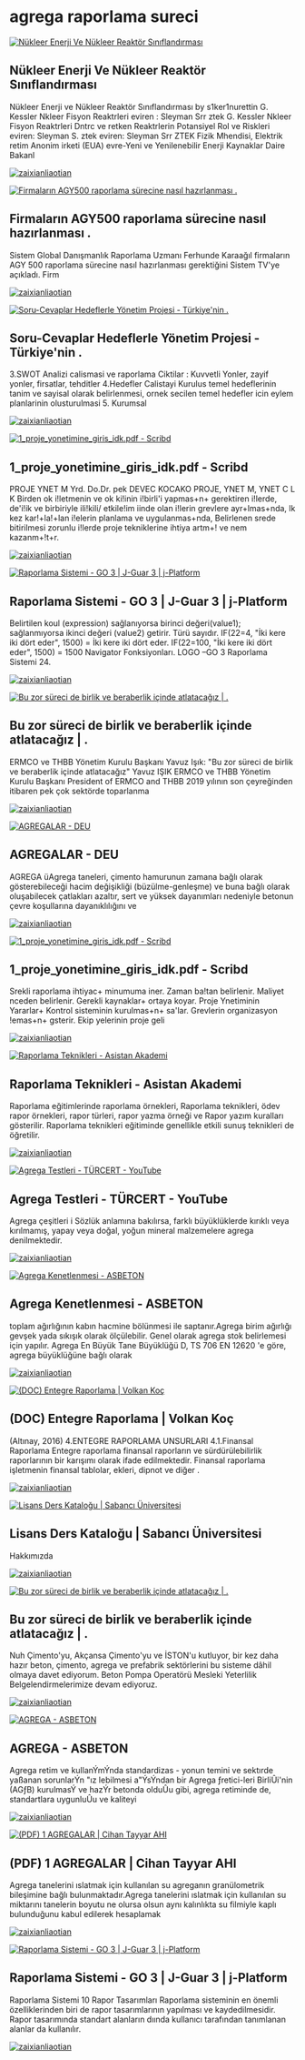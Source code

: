 # agrega raporlama sureci
<a href="https://mnn.zoosnet.net/LR/Chatpre.aspx?id=MNN94995150&p=https://topgrinding.com/" target="_blank">![Nükleer Enerji Ve Nükleer Reaktör Sınıflandırması](https://github.com/technlg/images/blob/main/44.jpg)</a>
## Nükleer Enerji Ve Nükleer Reaktör Sınıflandırması
Nükleer Enerji ve Nükleer Reaktör Sınıflandırması by s1ker1nurettin G. Kessler Nkleer Fisyon Reaktrleri eviren : Sleyman Srr ztek G. Kessler Nkleer Fisyon Reaktrleri Dntrc ve retken Reaktrlerin Potansiyel Rol ve Riskleri eviren: Sleyman S. ztek eviren: Sleyman Srr ZTEK Fizik Mhendisi, Elektrik retim Anonim irketi (EUA) evre-Yeni ve Yenilenebilir Enerji Kaynaklar Daire Bakanl
<a href="https://mnn.zoosnet.net/LR/Chatpre.aspx?id=MNN94995150&p=https://topgrinding.com/" target="_blank"><img src="https://github.com/technlg/images/raw/main/chat11.jpg" alt="zaixianliaotian"/></a><a href="//whatsapp.shibangsoft.com/WhatsApp.php" ><img src="https://github.com/technlg/images/raw/main/chat11.png" alt=""></a>
<a href="https://mnn.zoosnet.net/LR/Chatpre.aspx?id=MNN94995150&p=https://topgrinding.com/" target="_blank">![Firmaların AGY500 raporlama sürecine nasıl hazırlanması .](https://github.com/technlg/images/blob/main/56.jpg)</a>
## Firmaların AGY500 raporlama sürecine nasıl hazırlanması .
Sistem Global Danışmanlık Raporlama Uzmanı Ferhunde Karaağıl firmaların AGY 500 raporlama sürecine nasıl hazırlanması gerektiğini Sistem TV'ye açıkladı. Firm
<a href="https://mnn.zoosnet.net/LR/Chatpre.aspx?id=MNN94995150&p=https://topgrinding.com/" target="_blank"><img src="https://github.com/technlg/images/raw/main/chat11.jpg" alt="zaixianliaotian"/></a><a href="//whatsapp.shibangsoft.com/WhatsApp.php" ><img src="https://github.com/technlg/images/raw/main/chat11.png" alt=""></a>
<a href="https://mnn.zoosnet.net/LR/Chatpre.aspx?id=MNN94995150&p=https://topgrinding.com/" target="_blank">![Soru-Cevaplar Hedeflerle Yönetim Projesi - Türkiye'nin .](https://github.com/technlg/images/blob/main/11.jpg)</a>
## Soru-Cevaplar Hedeflerle Yönetim Projesi - Türkiye'nin .
3.SWOT Analizi calismasi ve raporlama Ciktilar : Kuvvetli Yonler, zayif yonler, firsatlar, tehditler 4.Hedefler Calistayi Kurulus temel hedeflerinin tanim ve sayisal olarak belirlenmesi, ornek secilen temel hedefler icin eylem planlarinin olusturulmasi 5. Kurumsal
<a href="https://mnn.zoosnet.net/LR/Chatpre.aspx?id=MNN94995150&p=https://topgrinding.com/" target="_blank"><img src="https://github.com/technlg/images/raw/main/chat11.jpg" alt="zaixianliaotian"/></a><a href="//whatsapp.shibangsoft.com/WhatsApp.php" ><img src="https://github.com/technlg/images/raw/main/chat11.png" alt=""></a>
<a href="https://mnn.zoosnet.net/LR/Chatpre.aspx?id=MNN94995150&p=https://topgrinding.com/" target="_blank">![1_proje_yonetimine_giris_idk.pdf - Scribd](https://github.com/technlg/images/blob/main/11.jpg)</a>
## 1_proje_yonetimine_giris_idk.pdf - Scribd
PROJE YNET M Yrd. Do.Dr. pek DEVEC KOCAKO PROJE, YNET M, YNET C L K Birden ok i!letmenin ve ok ki!inin i!birli'i yapmas+n+ gerektiren i!lerde, de'i!ik ve birbiriyle ili!kili/ etkile!im iinde olan i!lerin grevlere ayr+lmas+nda, lk kez kar!+la!+lan i!elerin planlama ve uygulanmas+nda, Belirlenen srede bitirilmesi zorunlu i!lerde proje tekniklerine ihtiya artm+! ve nem kazanm+!t+r.
<a href="https://mnn.zoosnet.net/LR/Chatpre.aspx?id=MNN94995150&p=https://topgrinding.com/" target="_blank"><img src="https://github.com/technlg/images/raw/main/chat11.jpg" alt="zaixianliaotian"/></a><a href="//whatsapp.shibangsoft.com/WhatsApp.php" ><img src="https://github.com/technlg/images/raw/main/chat11.png" alt=""></a>
<a href="https://mnn.zoosnet.net/LR/Chatpre.aspx?id=MNN94995150&p=https://topgrinding.com/" target="_blank">![Raporlama Sistemi - GO 3 | J-Guar 3 | j-Platform](https://github.com/technlg/images/blob/main/33.jpg)</a>
## Raporlama Sistemi - GO 3 | J-Guar 3 | j-Platform
Belirtilen koul (expression) sağlanıyorsa birinci değeri(value1); sağlanmıyorsa ikinci değeri (value2) getirir. Türü sayıdır. IF(22=4, "İki kere iki dört eder", 1500) = İki kere iki dört eder. IF(22=100, "İki kere iki dört eder", 1500) = 1500 Navigator Fonksiyonları. LOGO –GO 3 Raporlama Sistemi 24.
<a href="https://mnn.zoosnet.net/LR/Chatpre.aspx?id=MNN94995150&p=https://topgrinding.com/" target="_blank"><img src="https://github.com/technlg/images/raw/main/chat11.jpg" alt="zaixianliaotian"/></a><a href="//whatsapp.shibangsoft.com/WhatsApp.php" ><img src="https://github.com/technlg/images/raw/main/chat11.png" alt=""></a>
<a href="https://mnn.zoosnet.net/LR/Chatpre.aspx?id=MNN94995150&p=https://topgrinding.com/" target="_blank">![Bu zor süreci de birlik ve beraberlik içinde atlatacağız | .](https://github.com/technlg/images/blob/main/42.jpg)</a>
## Bu zor süreci de birlik ve beraberlik içinde atlatacağız | .
ERMCO ve THBB Yönetim Kurulu Başkanı Yavuz Işık: "Bu zor süreci de birlik ve beraberlik içinde atlatacağız" Yavuz IŞIK ERMCO ve THBB Yönetim Kurulu Başkanı President of ERMCO and THBB 2019 yılının son çeyreğinden itibaren pek çok sektörde toparlanma 
<a href="https://mnn.zoosnet.net/LR/Chatpre.aspx?id=MNN94995150&p=https://topgrinding.com/" target="_blank"><img src="https://github.com/technlg/images/raw/main/chat11.jpg" alt="zaixianliaotian"/></a><a href="//whatsapp.shibangsoft.com/WhatsApp.php" ><img src="https://github.com/technlg/images/raw/main/chat11.png" alt=""></a>
<a href="https://mnn.zoosnet.net/LR/Chatpre.aspx?id=MNN94995150&p=https://topgrinding.com/" target="_blank">![AGREGALAR - DEU](https://github.com/technlg/images/blob/main/61.jpg)</a>
## AGREGALAR - DEU
AGREGA üAgrega taneleri, çimento hamurunun zamana bağlı olarak gösterebileceği hacim değişikliği (büzülme-genleşme) ve buna bağlı olarak oluşabilecek çatlakları azaltır, sert ve yüksek dayanımları nedeniyle betonun çevre koşullarına dayanıklılığını ve
<a href="https://mnn.zoosnet.net/LR/Chatpre.aspx?id=MNN94995150&p=https://topgrinding.com/" target="_blank"><img src="https://github.com/technlg/images/raw/main/chat11.jpg" alt="zaixianliaotian"/></a><a href="//whatsapp.shibangsoft.com/WhatsApp.php" ><img src="https://github.com/technlg/images/raw/main/chat11.png" alt=""></a>
<a href="https://mnn.zoosnet.net/LR/Chatpre.aspx?id=MNN94995150&p=https://topgrinding.com/" target="_blank">![1_proje_yonetimine_giris_idk.pdf - Scribd](https://github.com/technlg/images/blob/main/61.jpg)</a>
## 1_proje_yonetimine_giris_idk.pdf - Scribd
Srekli raporlama ihtiyac+ minumuma iner. Zaman ba!tan belirlenir. Maliyet nceden belirlenir. Gerekli kaynaklar+ ortaya koyar. Proje Ynetiminin Yararlar+ Kontrol sisteminin kurulmas+n+ sa'lar. Grevlerin organizasyon !emas+n+ gsterir. Ekip yelerinin proje geli
<a href="https://mnn.zoosnet.net/LR/Chatpre.aspx?id=MNN94995150&p=https://topgrinding.com/" target="_blank"><img src="https://github.com/technlg/images/raw/main/chat11.jpg" alt="zaixianliaotian"/></a><a href="//whatsapp.shibangsoft.com/WhatsApp.php" ><img src="https://github.com/technlg/images/raw/main/chat11.png" alt=""></a>
<a href="https://mnn.zoosnet.net/LR/Chatpre.aspx?id=MNN94995150&p=https://topgrinding.com/" target="_blank">![Raporlama Teknikleri - Asistan Akademi](https://github.com/technlg/images/blob/main/35.jpg)</a>
## Raporlama Teknikleri - Asistan Akademi
Raporlama eğitimlerinde raporlama örnekleri, Raporlama teknikleri, ödev rapor örnekleri, rapor türleri, rapor yazma örneği ve Rapor yazım kuralları gösterilir. Raporlama teknikleri eğitiminde genellikle etkili sunuş teknikleri de öğretilir.
<a href="https://mnn.zoosnet.net/LR/Chatpre.aspx?id=MNN94995150&p=https://topgrinding.com/" target="_blank"><img src="https://github.com/technlg/images/raw/main/chat11.jpg" alt="zaixianliaotian"/></a><a href="//whatsapp.shibangsoft.com/WhatsApp.php" ><img src="https://github.com/technlg/images/raw/main/chat11.png" alt=""></a>
<a href="https://mnn.zoosnet.net/LR/Chatpre.aspx?id=MNN94995150&p=https://topgrinding.com/" target="_blank">![Agrega Testleri - TÜRCERT - YouTube](https://github.com/technlg/images/blob/main/28.jpg)</a>
## Agrega Testleri - TÜRCERT - YouTube
Agrega çeşitleri i Sözlük anlamına bakılırsa, farklı büyüklüklerde kırıklı veya kırılmamış, yapay veya doğal, yoğun mineral malzemelere agrega denilmektedir.
<a href="https://mnn.zoosnet.net/LR/Chatpre.aspx?id=MNN94995150&p=https://topgrinding.com/" target="_blank"><img src="https://github.com/technlg/images/raw/main/chat11.jpg" alt="zaixianliaotian"/></a><a href="//whatsapp.shibangsoft.com/WhatsApp.php" ><img src="https://github.com/technlg/images/raw/main/chat11.png" alt=""></a>
<a href="https://mnn.zoosnet.net/LR/Chatpre.aspx?id=MNN94995150&p=https://topgrinding.com/" target="_blank">![Agrega Kenetlenmesi - ASBETON](https://github.com/technlg/images/blob/main/44.jpg)</a>
## Agrega Kenetlenmesi - ASBETON
toplam ağırlığının kabın hacmine bölünmesi ile saptanır.Agrega birim ağırlığı gevşek yada sıkışık olarak ölçülebilir. Genel olarak agrega stok belirlemesi için yapılır. Agrega En Büyük Tane Büyüklüğü D, TS 706 EN 12620 'e göre, agrega büyüklüğüne bağlı olarak
<a href="https://mnn.zoosnet.net/LR/Chatpre.aspx?id=MNN94995150&p=https://topgrinding.com/" target="_blank"><img src="https://github.com/technlg/images/raw/main/chat11.jpg" alt="zaixianliaotian"/></a><a href="//whatsapp.shibangsoft.com/WhatsApp.php" ><img src="https://github.com/technlg/images/raw/main/chat11.png" alt=""></a>
<a href="https://mnn.zoosnet.net/LR/Chatpre.aspx?id=MNN94995150&p=https://topgrinding.com/" target="_blank">![(DOC) Entegre Raporlama | Volkan Koç](https://github.com/technlg/images/blob/main/48.jpg)</a>
## (DOC) Entegre Raporlama | Volkan Koç
(Altınay, 2016) 4.ENTEGRE RAPORLAMA UNSURLARI 4.1.Finansal Raporlama Entegre raporlama finansal raporların ve sürdürülebilirlik raporlarının bir karışımı olarak ifade edilmektedir. Finansal raporlama işletmenin finansal tablolar, ekleri, dipnot ve diğer .
<a href="https://mnn.zoosnet.net/LR/Chatpre.aspx?id=MNN94995150&p=https://topgrinding.com/" target="_blank"><img src="https://github.com/technlg/images/raw/main/chat11.jpg" alt="zaixianliaotian"/></a><a href="//whatsapp.shibangsoft.com/WhatsApp.php" ><img src="https://github.com/technlg/images/raw/main/chat11.png" alt=""></a>
<a href="https://mnn.zoosnet.net/LR/Chatpre.aspx?id=MNN94995150&p=https://topgrinding.com/" target="_blank">![Lisans Ders Kataloğu | Sabancı Üniversitesi](https://github.com/technlg/images/blob/main/38.jpg)</a>
## Lisans Ders Kataloğu | Sabancı Üniversitesi
Hakkımızda
<a href="https://mnn.zoosnet.net/LR/Chatpre.aspx?id=MNN94995150&p=https://topgrinding.com/" target="_blank"><img src="https://github.com/technlg/images/raw/main/chat11.jpg" alt="zaixianliaotian"/></a><a href="//whatsapp.shibangsoft.com/WhatsApp.php" ><img src="https://github.com/technlg/images/raw/main/chat11.png" alt=""></a>
<a href="https://mnn.zoosnet.net/LR/Chatpre.aspx?id=MNN94995150&p=https://topgrinding.com/" target="_blank">![Bu zor süreci de birlik ve beraberlik içinde atlatacağız | .](https://github.com/technlg/images/blob/main/30.jpg)</a>
## Bu zor süreci de birlik ve beraberlik içinde atlatacağız | .
Nuh Çimento'yu, Akçansa Çimento'yu ve İSTON'u kutluyor, bir kez daha hazır beton, çimento, agrega ve prefabrik sektörlerini bu sisteme dâhil olmaya davet ediyorum. Beton Pompa Operatörü Mesleki Yeterlilik Belgelendirmelerimize devam ediyoruz.
<a href="https://mnn.zoosnet.net/LR/Chatpre.aspx?id=MNN94995150&p=https://topgrinding.com/" target="_blank"><img src="https://github.com/technlg/images/raw/main/chat11.jpg" alt="zaixianliaotian"/></a><a href="//whatsapp.shibangsoft.com/WhatsApp.php" ><img src="https://github.com/technlg/images/raw/main/chat11.png" alt=""></a>
<a href="https://mnn.zoosnet.net/LR/Chatpre.aspx?id=MNN94995150&p=https://topgrinding.com/" target="_blank">![AGREGA - ASBETON](https://github.com/technlg/images/blob/main/27.jpg)</a>
## AGREGA - ASBETON
Agrega retim ve kullanÝmÝnda standardizas - yonun temini ve sektırde yaßanan sorunlarÝn "ız lebilmesi a"ÝsÝndan bir Agrega ƒretici-leri BirliÛi'nin (AGƒB) kurulmasÝ ve hazÝr betonda olduÛu gibi, agrega retiminde de, standartlara uygunluÛu ve kaliteyi
<a href="https://mnn.zoosnet.net/LR/Chatpre.aspx?id=MNN94995150&p=https://topgrinding.com/" target="_blank"><img src="https://github.com/technlg/images/raw/main/chat11.jpg" alt="zaixianliaotian"/></a><a href="//whatsapp.shibangsoft.com/WhatsApp.php" ><img src="https://github.com/technlg/images/raw/main/chat11.png" alt=""></a>
<a href="https://mnn.zoosnet.net/LR/Chatpre.aspx?id=MNN94995150&p=https://topgrinding.com/" target="_blank">![(PDF) 1 AGREGALAR | Cihan Tayyar AHI](https://github.com/technlg/images/blob/main/19.jpg)</a>
## (PDF) 1 AGREGALAR | Cihan Tayyar AHI
Agrega tanelerini ıslatmak için kullanılan su agreganın granülometrik bileşimine bağlı bulunmaktadır.Agrega tanelerini ıslatmak için kullanılan su miktarını tanelerin boyutu ne olursa olsun aynı kalınlıkta su filmiyle kaplı bulunduğunu kabul edilerek hesaplamak
<a href="https://mnn.zoosnet.net/LR/Chatpre.aspx?id=MNN94995150&p=https://topgrinding.com/" target="_blank"><img src="https://github.com/technlg/images/raw/main/chat11.jpg" alt="zaixianliaotian"/></a><a href="//whatsapp.shibangsoft.com/WhatsApp.php" ><img src="https://github.com/technlg/images/raw/main/chat11.png" alt=""></a>
<a href="https://mnn.zoosnet.net/LR/Chatpre.aspx?id=MNN94995150&p=https://topgrinding.com/" target="_blank">![Raporlama Sistemi - GO 3 | J-Guar 3 | j-Platform](https://github.com/technlg/images/blob/main/65.jpg)</a>
## Raporlama Sistemi - GO 3 | J-Guar 3 | j-Platform
Raporlama Sistemi 10 Rapor Tasarımları Raporlama sisteminin en önemli özelliklerinden biri de rapor tasarımlarının yapılması ve kaydedilmesidir. Rapor tasarımında standart alanların dıında kullanıcı tarafından tanımlanan alanlar da kullanılır.
<a href="https://mnn.zoosnet.net/LR/Chatpre.aspx?id=MNN94995150&p=https://topgrinding.com/" target="_blank"><img src="https://github.com/technlg/images/raw/main/chat11.jpg" alt="zaixianliaotian"/></a><a href="//whatsapp.shibangsoft.com/WhatsApp.php" ><img src="https://github.com/technlg/images/raw/main/chat11.png" alt=""></a>
